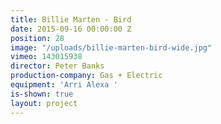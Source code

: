 ```yaml
---
title: Billie Marten - Bird
date: 2015-09-16 00:00:00 Z
position: 28
image: "/uploads/billie-marten-bird-wide.jpg"
vimeo: 143015938
director: Peter Banks
production-company: Gas + Electric
equipment: 'Arri Alexa '
is-shown: true
layout: project
---
```


